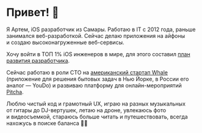 Привет! 👋
==========

Я Артем, iOS разработчик из Самары. Работаю в IT с 2012 года, раньше занимался веб-разработкой. Сейчас делаю приложения на айфоны и создаю высоконагруженные веб-сервисы.

Хочу войти в ТОП 1% iOS инженеров в мире, для этого составил [план развития разработчика](https://artyom.space/swift-roadmap/?from=bio).

Сейчас работаю в роли CTO на [американский стартап Whale](https://apps.apple.com/us/app/whale-best-locals/id1538747934) (приложение для решения бытовых задач в Нью Йорке, в России его аналог — YouDo) и развиваю платформу для онлайн-мероприятий [Pitcha](//pitcha.ru).

Люблю чистый код и грамотный UX, играю на разных музыкальных от гитары до DJ-вертушек, летаю на дроне, увлекаюсь фото и видеосъемкой, стараюсь больше читать и путешествовать, всегда нахожусь в поиске баланса 🧘‍♂️
